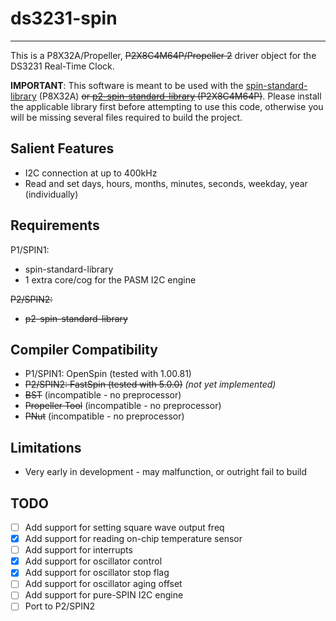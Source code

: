 # ds3231-spin 
--------------

This is a P8X32A/Propeller, ~~P2X8C4M64P/Propeller 2~~ driver object for the DS3231 Real-Time Clock.

**IMPORTANT**: This software is meant to be used with the [spin-standard-library](https://github.com/avsa242/spin-standard-library) (P8X32A) ~~or [p2-spin-standard-library](https://github.com/avsa242/p2-spin-standard-library) (P2X8C4M64P)~~. Please install the applicable library first before attempting to use this code, otherwise you will be missing several files required to build the project.

## Salient Features

* I2C connection at up to 400kHz
* Read and set days, hours, months, minutes, seconds, weekday, year (individually)

## Requirements

P1/SPIN1:
* spin-standard-library
* 1 extra core/cog for the PASM I2C engine

~~P2/SPIN2:~~
* ~~p2-spin-standard-library~~

## Compiler Compatibility

* P1/SPIN1: OpenSpin (tested with 1.00.81)
* ~~P2/SPIN2: FastSpin (tested with 5.0.0)~~ _(not yet implemented)_
* ~~BST~~ (incompatible - no preprocessor)
* ~~Propeller Tool~~ (incompatible - no preprocessor)
* ~~PNut~~ (incompatible - no preprocessor)

## Limitations

* Very early in development - may malfunction, or outright fail to build

## TODO

- [ ] Add support for setting square wave output freq
- [x] Add support for reading on-chip temperature sensor
- [ ] Add support for interrupts
- [x] Add support for oscillator control
- [x] Add support for oscillator stop flag
- [ ] Add support for oscillator aging offset
- [ ] Add support for pure-SPIN I2C engine
- [ ] Port to P2/SPIN2
